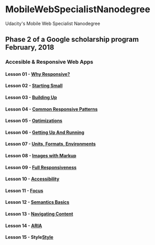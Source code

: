 # MobileWebSpecialistNanodegree
Udacity's Mobile Web Specialist Nanodegree 

## Phase 2 of a Google scholarship program February, 2018

### Accesible & Responsive Web Apps
#### Lesson 01 - [Why Responsive?](https://github.com/TomerPacific/MobileWebSpecialistNanodegree/tree/master/Lesson%2001%20-%20Why%20Responsive)
#### Lesson 02 - [Starting Small](https://github.com/TomerPacific/MobileWebSpecialistNanodegree/tree/master/Lesson%2002%20-%20Starting%20Small)
#### Lesson 03 - [Building Up](https://github.com/TomerPacific/MobileWebSpecialistNanodegree/tree/master/Lesson%2003%20-%20Building%20Up)
#### Lesson 04 - [Common Responsive Patterns](https://github.com/TomerPacific/MobileWebSpecialistNanodegree/tree/master/Lesson%2004%20-%20Common%20Responsive%20Patterns)
#### Lesson 05 - [Optimizations](https://github.com/TomerPacific/MobileWebSpecialistNanodegree/tree/master/Lesson%2005%20-%20Optimizations)
#### Lesson 06 - [Getting Up And Running](https://github.com/TomerPacific/MobileWebSpecialistNanodegree/tree/master/Lesson%2006%20-%20Getting%20Up%20And%20Running)
#### Lesson 07 - [Units, Formats, Environments](https://github.com/TomerPacific/MobileWebSpecialistNanodegree/tree/master/Lesson%2007%20-%20Units%2C%20Formats%2C%20Environments)
#### Lesson 08 - [Images with Markup](https://github.com/TomerPacific/MobileWebSpecialistNanodegree/tree/master/Lesson%2008%20-%20Images%20with%20Markup)
#### Lesson 09 - [Full Responsiveness](https://github.com/TomerPacific/MobileWebSpecialistNanodegree/tree/master/Lesson%2009%20-%20Full%20Responsiveness)
#### Lesson 10 - [Accessibility](https://github.com/TomerPacific/MobileWebSpecialistNanodegree/tree/master/Lesson%2010%20-%20Accessibility)
#### Lesson 11 - [Focus](https://github.com/TomerPacific/MobileWebSpecialistNanodegree/tree/master/Lesson%2011%20-%20Focus)
#### Lesson 12 - [Semantics Basics](https://github.com/TomerPacific/MobileWebSpecialistNanodegree/tree/master/Lesson%2012%20-%20Semantics%20Basics)
#### Lesson 13 - [Navigating Content](https://github.com/TomerPacific/MobileWebSpecialistNanodegree/tree/master/Lesson%2013%20-%20Navigating%20Content)
#### Lesson 14 - [ARIA](https://github.com/TomerPacific/MobileWebSpecialistNanodegree/tree/master/Lesson%2014%20-%20ARIA)
#### Lesson 15 - Style[Style](https://github.com/TomerPacific/MobileWebSpecialistNanodegree/tree/master/Lesson%2015%20-%20Style)